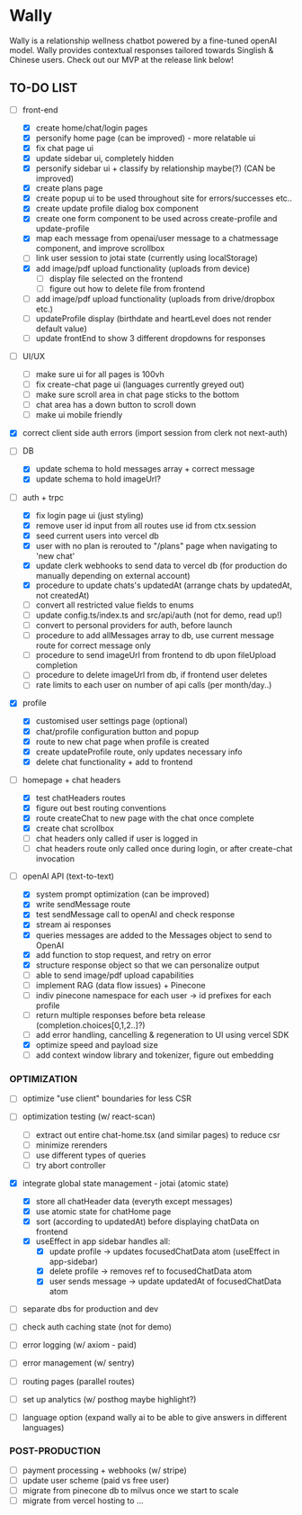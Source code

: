 # Wally

Wally is a relationship wellness chatbot powered by a fine-tuned openAI model. Wally provides contextual responses tailored towards Singlish & Chinese users. Check out our MVP at the release link below!

## TO-DO LIST

- [ ] front-end

  - [x] create home/chat/login pages
  - [x] personify home page (can be improved) - more relatable ui
  - [x] fix chat page ui
  - [x] update sidebar ui, completely hidden
  - [x] personify sidebar ui + classify by relationship maybe(?) (CAN be improved)
  - [x] create plans page
  - [x] create popup ui to be used throughout site for errors/successes etc..
  - [x] create update profile dialog box component
  - [x] create one form component to be used across create-profile and update-profile
  - [x] map each message from openai/user message to a chatmessage component, and improve scrollbox
  - [ ] link user session to jotai state (currently using localStorage)
  - [x] add image/pdf upload functionality (uploads from device)
    - [ ] display file selected on the frontend
    - [ ] figure out how to delete file from frontend
  - [ ] add image/pdf upload functionality (uploads from drive/dropbox etc.)
  - [ ] updateProfile display (birthdate and heartLevel does not render default value)
  - [ ] update frontEnd to show 3 different dropdowns for responses

- [ ] UI/UX

  - [ ] make sure ui for all pages is 100vh
  - [ ] fix create-chat page ui (languages currently greyed out)
  - [ ] make sure scroll area in chat page sticks to the bottom
  - [ ] chat area has a down button to scroll down
  - [ ] make ui mobile friendly

- [x] correct client side auth errors (import session from clerk not next-auth)

- [ ] DB

  - [x] update schema to hold messages array + correct message
  - [x] update schema to hold imageUrl?

- [ ] auth + trpc

  - [x] fix login page ui (just styling)
  - [x] remove user id input from all routes use id from ctx.session
  - [x] seed current users into vercel db
  - [x] user with no plan is rerouted to "/plans" page when navigating to 'new chat'
  - [x] update clerk webhooks to send data to vercel db (for production do manually depending on external account)
  - [x] procedure to update chats's updatedAt (arrange chats by updatedAt, not createdAt)
  - [ ] convert all restricted value fields to enums
  - [ ] update config.ts/index.ts and src/api/auth (not for demo, read up!)
  - [ ] convert to personal providers for auth, before launch
  - [ ] procedure to add allMessages array to db, use current message route for correct message only
  - [ ] procedure to send imageUrl from frontend to db upon fileUpload completion
  - [ ] procedure to delete imageUrl from db, if frontend user deletes
  - [ ] rate limits to each user on number of api calls (per month/day..)

- [x] profile

  - [x] customised user settings page (optional)
  - [x] chat/profile configuration button and popup
  - [x] route to new chat page when profile is created
  - [x] create updateProfile route, only updates necessary info
  - [x] delete chat functionality + add to frontend

- [ ] homepage + chat headers

  - [x] test chatHeaders routes
  - [x] figure out best routing conventions
  - [x] route createChat to new page with the chat once complete
  - [x] create chat scrollbox
  - [ ] chat headers only called if user is logged in
  - [ ] chat headers route only called once during login, or after create-chat invocation

- [ ] openAI API (text-to-text)

  - [x] system prompt optimization (can be improved)
  - [x] write sendMessage route
  - [x] test sendMessage call to openAI and check response
  - [x] stream ai responses
  - [x] queries messages are added to the Messages object to send to OpenAI
  - [x] add function to stop request, and retry on error
  - [x] structure response object so that we can personalize output
  - [ ] able to send image/pdf upload capabilities
  - [ ] implement RAG (data flow issues) + Pinecone
  - [ ] indiv pinecone namespace for each user -> id prefixes for each profile
  - [ ] return multiple responses before beta release (completion.choices[0,1,2..]?)
  - [ ] add error handling, cancelling & regeneration to UI using vercel SDK
  - [x] optimize speed and payload size
  - [ ] add context window library and tokenizer, figure out embedding

### OPTIMIZATION

- [ ] optimize "use client" boundaries for less CSR
- [ ] optimization testing (w/ react-scan)

  - [ ] extract out entire chat-home.tsx (and similar pages) to reduce csr
  - [ ] minimize rerenders
  - [ ] use different types of queries
  - [ ] try abort controller

- [x] integrate global state management - jotai (atomic state)

  - [x] store all chatHeader data (everyth except messages)
  - [x] use atomic state for chatHome page
  - [x] sort (according to updatedAt) before displaying chatData on frontend
  - [x] useEffect in app sidebar handles all:
    - [x] update profile -> updates focusedChatData atom (useEffect in app-sidebar)
    - [x] delete profile -> removes ref to focusedChatData atom
    - [x] user sends message -> update updatedAt of focusedChatData atom

- [ ] separate dbs for production and dev
- [ ] check auth caching state (not for demo)
- [ ] error logging (w/ axiom - paid)
- [ ] error management (w/ sentry)
- [ ] routing pages (parallel routes)
- [ ] set up analytics (w/ posthog maybe highlight?)
- [ ] language option (expand wally ai to be able to give answers in different languages)

### POST-PRODUCTION

- [ ] payment processing + webhooks (w/ stripe)
- [ ] update user scheme (paid vs free user)
- [ ] migrate from pinecone db to milvus once we start to scale
- [ ] migrate from vercel hosting to ...
